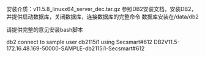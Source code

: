 安装介质：v11.5.8_linuxx64_server_dec.tar.gz
参照DB2安装文档，安装DB2，并提供启动数据库，关闭数据库，连接数据库的完整命令
数据库安装在/data/db2

请提供完整的意见安装bash脚本

db2 connect to sample user db2115i1 using Secsmart#612
DB2V11.5-172.16.48.169-50000-SAMPLE-db2115i1-Secsmart#612